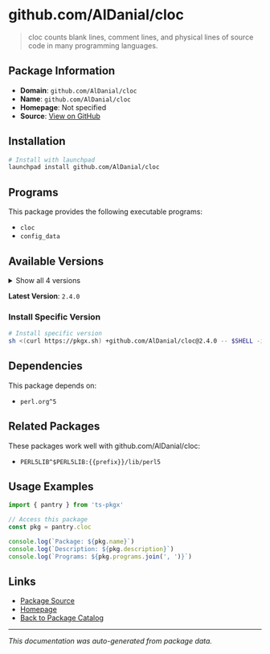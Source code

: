 # github.com/AlDanial/cloc

> cloc counts blank lines, comment lines, and physical lines of source code in many programming languages.

## Package Information

- **Domain**: `github.com/AlDanial/cloc`
- **Name**: `github.com/AlDanial/cloc`
- **Homepage**: Not specified
- **Source**: [View on GitHub](https://github.com/pkgxdev/pantry/tree/main/projects/github.com/AlDanial/cloc/package.yml)

## Installation

```bash
# Install with launchpad
launchpad install github.com/AlDanial/cloc
```

## Programs

This package provides the following executable programs:

- `cloc`
- `config_data`

## Available Versions

<details>
<summary>Show all 4 versions</summary>

- `2.4.0`, `2.2.0`, `2.0.0`, `1.98.0`

</details>

**Latest Version**: `2.4.0`

### Install Specific Version

```bash
# Install specific version
sh <(curl https://pkgx.sh) +github.com/AlDanial/cloc@2.4.0 -- $SHELL -i
```

## Dependencies

This package depends on:

- `perl.org^5`

## Related Packages

These packages work well with github.com/AlDanial/cloc:

- `PERL5LIB^$PERL5LIB:{{prefix}}/lib/perl5`

## Usage Examples

```typescript
import { pantry } from 'ts-pkgx'

// Access this package
const pkg = pantry.cloc

console.log(`Package: ${pkg.name}`)
console.log(`Description: ${pkg.description}`)
console.log(`Programs: ${pkg.programs.join(', ')}`)
```

## Links

- [Package Source](https://github.com/pkgxdev/pantry/tree/main/projects/github.com/AlDanial/cloc/package.yml)
- [Homepage](#)
- [Back to Package Catalog](../package-catalog.md)

---

*This documentation was auto-generated from package data.*
